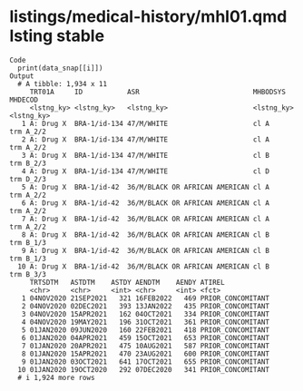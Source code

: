 # listings/medical-history/mhl01.qmd lsting stable

    Code
      print(data_snap[[i]])
    Output
      # A tibble: 1,934 x 11
         TRT01A     ID           ASR                            MHBODSYS   MHDECOD   
         <lstng_ky> <lstng_ky>   <lstng_ky>                     <lstng_ky> <lstng_ky>
       1 A: Drug X  BRA-1/id-134 47/M/WHITE                     cl A       trm A_2/2 
       2 A: Drug X  BRA-1/id-134 47/M/WHITE                     cl A       trm A_2/2 
       3 A: Drug X  BRA-1/id-134 47/M/WHITE                     cl B       trm B_2/3 
       4 A: Drug X  BRA-1/id-134 47/M/WHITE                     cl D       trm D_2/3 
       5 A: Drug X  BRA-1/id-42  36/M/BLACK OR AFRICAN AMERICAN cl A       trm A_2/2 
       6 A: Drug X  BRA-1/id-42  36/M/BLACK OR AFRICAN AMERICAN cl A       trm A_2/2 
       7 A: Drug X  BRA-1/id-42  36/M/BLACK OR AFRICAN AMERICAN cl A       trm A_2/2 
       8 A: Drug X  BRA-1/id-42  36/M/BLACK OR AFRICAN AMERICAN cl B       trm B_1/3 
       9 A: Drug X  BRA-1/id-42  36/M/BLACK OR AFRICAN AMERICAN cl B       trm B_1/3 
      10 A: Drug X  BRA-1/id-42  36/M/BLACK OR AFRICAN AMERICAN cl B       trm B_3/3 
         TRTSDTM   ASTDTM    ASTDY AENDTM    AENDY ATIREL           
         <chr>     <chr>     <int> <chr>     <int> <fct>            
       1 04NOV2020 21SEP2021   321 16FEB2022   469 PRIOR_CONCOMITANT
       2 04NOV2020 02DEC2021   393 13JAN2022   435 PRIOR_CONCOMITANT
       3 04NOV2020 15APR2021   162 04OCT2021   334 PRIOR_CONCOMITANT
       4 04NOV2020 19MAY2021   196 31OCT2021   361 PRIOR_CONCOMITANT
       5 01JAN2020 09JUN2020   160 22FEB2021   418 PRIOR_CONCOMITANT
       6 01JAN2020 04APR2021   459 15OCT2021   653 PRIOR_CONCOMITANT
       7 01JAN2020 20APR2021   475 10AUG2021   587 PRIOR_CONCOMITANT
       8 01JAN2020 15APR2021   470 23AUG2021   600 PRIOR_CONCOMITANT
       9 01JAN2020 03OCT2021   641 17OCT2021   655 PRIOR_CONCOMITANT
      10 01JAN2020 19OCT2020   292 07DEC2020   341 PRIOR_CONCOMITANT
      # i 1,924 more rows

